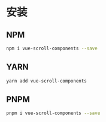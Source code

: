 # 安装
## NPM
```sh
npm i vue-scroll-components --save
```
## YARN
```sh
yarn add vue-scroll-components
```
## PNPM
```sh
pnpm i vue-scroll-components --save
```

